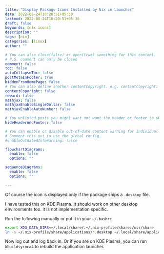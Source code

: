 ```yaml
---
title: "Display Package Icons Installed by Nix in Launcher"
date: 2022-08-24T10:20:51+05:30
lastmod: 2022-08-24T10:20:51+05:30
draft: false 
keywords: [nix icons]
description: ""
tags: [nix]
categories: [linux]
author: ""

# You can also close(false) or open(true) something for this content.
# P.S. comment can only be closed
comment: false
toc: false
autoCollapseToc: false
postMetaInFooter: true
hiddenFromHomePage: false
# You can also define another contentCopyright. e.g. contentCopyright: "This is another copyright."
contentCopyright: false
reward: false
mathjax: false
mathjaxEnableSingleDollar: false
mathjaxEnableAutoNumber: false

# You unlisted posts you might want not want the header or footer to show
hideHeaderAndFooter: false

# You can enable or disable out-of-date content warning for individual post.
# Comment this out to use the global config.
#enableOutdatedInfoWarning: false

flowchartDiagrams:
  enable: false
  options: ""

sequenceDiagrams: 
  enable: false
  options: ""

---
```

Of course the icon is displayed only if the package ships a `.desktop` file.
<!--more-->


I have tested this on KDE Plasma. It should work on other desktop environments too. It is not implementation specific.

Run the following manually or put it in your `~/.bashrc`
```bash
export XDG_DATA_DIRS=~/.local/share/:~/.nix-profile/share:/usr/share
ln -s ~/.nix-profile/share/applications/*.desktop ~/.local/share/applications/
```

Now log out and log back in. Or if you are on KDE Plasma, you can run `kbuildsycoca4` to rebuild the application launcher.
